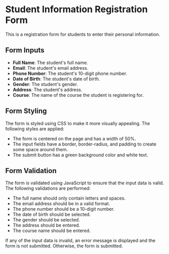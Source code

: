 # Student Information Registration Form

This is a registration form for students to enter their personal information.

## Form Inputs

- **Full Name**: The student's full name.
- **Email**: The student's email address.
- **Phone Number**: The student's 10-digit phone number.
- **Date of Birth**: The student's date of birth.
- **Gender**: The student's gender.
- **Address**: The student's address.
- **Course**: The name of the course the student is registering for.

## Form Styling

The form is styled using CSS to make it more visually appealing. The following styles are applied:

- The form is centered on the page and has a width of 50%.
- The input fields have a border, border-radius, and padding to create some space around them.
- The submit button has a green background color and white text.

## Form Validation

The form is validated using JavaScript to ensure that the input data is valid. The following validations are performed:

- The full name should only contain letters and spaces.
- The email address should be in a valid format.
- The phone number should be a 10-digit number.
- The date of birth should be selected.
- The gender should be selected.
- The address should be entered.
- The course name should be entered.

If any of the input data is invalid, an error message is displayed and the form is not submitted. Otherwise, the form is submitted.
